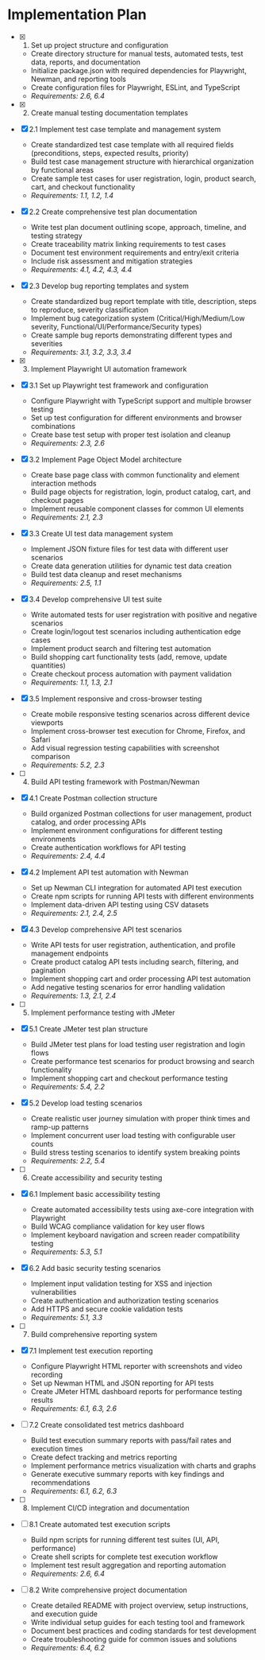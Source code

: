 # Implementation Plan

- [x] 1. Set up project structure and configuration
  - Create directory structure for manual tests, automated tests, test data, reports, and documentation
  - Initialize package.json with required dependencies for Playwright, Newman, and reporting tools
  - Create configuration files for Playwright, ESLint, and TypeScript
  - _Requirements: 2.6, 6.4_

- [x] 2. Create manual testing documentation templates
- [x] 2.1 Implement test case template and management system
  - Create standardized test case template with all required fields (preconditions, steps, expected results, priority)
  - Build test case management structure with hierarchical organization by functional areas
  - Create sample test cases for user registration, login, product search, cart, and checkout functionality
  - _Requirements: 1.1, 1.2, 1.4_

- [x] 2.2 Create comprehensive test plan documentation
  - Write test plan document outlining scope, approach, timeline, and testing strategy
  - Create traceability matrix linking requirements to test cases
  - Document test environment requirements and entry/exit criteria
  - Include risk assessment and mitigation strategies
  - _Requirements: 4.1, 4.2, 4.3, 4.4_

- [x] 2.3 Develop bug reporting templates and system
  - Create standardized bug report template with title, description, steps to reproduce, severity classification
  - Implement bug categorization system (Critical/High/Medium/Low severity, Functional/UI/Performance/Security types)
  - Create sample bug reports demonstrating different types and severities
  - _Requirements: 3.1, 3.2, 3.3, 3.4_

- [x] 3. Implement Playwright UI automation framework
- [x] 3.1 Set up Playwright test framework and configuration
  - Configure Playwright with TypeScript support and multiple browser testing
  - Set up test configuration for different environments and browser combinations
  - Create base test setup with proper test isolation and cleanup
  - _Requirements: 2.3, 2.6_

- [x] 3.2 Implement Page Object Model architecture
  - Create base page class with common functionality and element interaction methods
  - Build page objects for registration, login, product catalog, cart, and checkout pages
  - Implement reusable component classes for common UI elements
  - _Requirements: 2.1, 2.3_

- [x] 3.3 Create UI test data management system
  - Implement JSON fixture files for test data with different user scenarios
  - Create data generation utilities for dynamic test data creation
  - Build test data cleanup and reset mechanisms
  - _Requirements: 2.5, 1.1_

- [x] 3.4 Develop comprehensive UI test suite
  - Write automated tests for user registration with positive and negative scenarios
  - Create login/logout test scenarios including authentication edge cases
  - Implement product search and filtering test automation
  - Build shopping cart functionality tests (add, remove, update quantities)
  - Create checkout process automation with payment validation
  - _Requirements: 1.1, 1.3, 2.1_

- [x] 3.5 Implement responsive and cross-browser testing
  - Create mobile responsive testing scenarios across different device viewports
  - Implement cross-browser test execution for Chrome, Firefox, and Safari
  - Add visual regression testing capabilities with screenshot comparison
  - _Requirements: 5.2, 2.3_

- [ ] 4. Build API testing framework with Postman/Newman
- [x] 4.1 Create Postman collection structure
  - Build organized Postman collections for user management, product catalog, and order processing APIs
  - Implement environment configurations for different testing environments
  - Create authentication workflows for API testing
  - _Requirements: 2.4, 4.4_

- [x] 4.2 Implement API test automation with Newman
  - Set up Newman CLI integration for automated API test execution
  - Create npm scripts for running API tests with different environments
  - Implement data-driven API testing using CSV datasets
  - _Requirements: 2.1, 2.4, 2.5_

- [x] 4.3 Develop comprehensive API test scenarios
  - Write API tests for user registration, authentication, and profile management endpoints
  - Create product catalog API tests including search, filtering, and pagination
  - Implement shopping cart and order processing API test automation
  - Add negative testing scenarios for error handling validation
  - _Requirements: 1.3, 2.1, 2.4_

- [ ] 5. Implement performance testing with JMeter
- [x] 5.1 Create JMeter test plan structure
  - Build JMeter test plans for load testing user registration and login flows
  - Create performance test scenarios for product browsing and search functionality
  - Implement shopping cart and checkout performance testing
  - _Requirements: 5.4, 2.2_

- [x] 5.2 Develop load testing scenarios
  - Create realistic user journey simulation with proper think times and ramp-up patterns
  - Implement concurrent user load testing with configurable user counts
  - Build stress testing scenarios to identify system breaking points
  - _Requirements: 2.2, 5.4_

- [ ] 6. Create accessibility and security testing
- [x] 6.1 Implement basic accessibility testing
  - Create automated accessibility tests using axe-core integration with Playwright
  - Build WCAG compliance validation for key user flows
  - Implement keyboard navigation and screen reader compatibility testing
  - _Requirements: 5.3, 5.1_

- [x] 6.2 Add basic security testing scenarios
  - Implement input validation testing for XSS and injection vulnerabilities
  - Create authentication and authorization testing scenarios
  - Add HTTPS and secure cookie validation tests
  - _Requirements: 5.1, 3.3_

- [ ] 7. Build comprehensive reporting system
- [x] 7.1 Implement test execution reporting
  - Configure Playwright HTML reporter with screenshots and video recording
  - Set up Newman HTML and JSON reporting for API tests
  - Create JMeter HTML dashboard reports for performance testing results
  - _Requirements: 6.1, 6.3, 2.6_

- [ ] 7.2 Create consolidated test metrics dashboard
  - Build test execution summary reports with pass/fail rates and execution times
  - Create defect tracking and metrics reporting
  - Implement performance metrics visualization with charts and graphs
  - Generate executive summary reports with key findings and recommendations
  - _Requirements: 6.1, 6.2, 6.3_

- [ ] 8. Implement CI/CD integration and documentation
- [ ] 8.1 Create automated test execution scripts
  - Build npm scripts for running different test suites (UI, API, performance)
  - Create shell scripts for complete test execution workflow
  - Implement test result aggregation and reporting automation
  - _Requirements: 2.6, 6.4_

- [ ] 8.2 Write comprehensive project documentation
  - Create detailed README with project overview, setup instructions, and execution guide
  - Write individual setup guides for each testing tool and framework
  - Document best practices and coding standards for test development
  - Create troubleshooting guide for common issues and solutions
  - _Requirements: 6.4, 6.2_